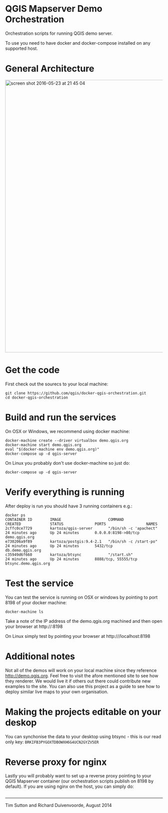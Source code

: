 QGIS Mapserver Demo Orchestration
=================================

Orchestration scripts for running QGIS demo server.

To use you need to have docker and docker-compose installed on any supported host. 

# General Architecture

<img width="869" alt="screen shot 2016-05-23 at 21 45 04" src="https://cloud.githubusercontent.com/assets/178003/15482421/cd3d770e-212f-11e6-8359-77865e49b73a.png">

# Get the code

First check out the sourecs to your local machine:

```
git clone https://github.com/qgis/docker-qgis-orchestration.git
cd docker-qgis-orchestration
```

# Build and run the services

On OSX or Windows, we recommend using docker machine:

```
docker-machine create --driver virtualbox demo.qgis.org
docker-machine start demo.qgis.org
eval "$(docker-machine env demo.qgis.org)"
docker-compose up -d qgis-server
```

On Linux you probably don't use docker-machine so just do:

```
docker-compose up -d qgis-server
```

# Verify everything is running

After deploy is run you should have 3 running containers e.g.:

```
docker ps
CONTAINER ID        IMAGE                     COMMAND                  CREATED             STATUS              PORTS                  NAMES
2cffc0ce7729        kartoza/qgis-server       "/bin/sh -c 'apachect"   24 minutes ago      Up 24 minutes       0.0.0.0:8198->80/tcp   demo.qgis.org
e730206a9f89        kartoza/postgis:9.4-2.1   "/bin/sh -c /start-po"   24 minutes ago      Up 24 minutes       5432/tcp               db.demo.qgis.org
c35949d6f660        kartoza/btsync            "/start.sh"              24 minutes ago      Up 24 minutes       8888/tcp, 55555/tcp    btsync.demo.qgis.org
```

# Test the service

You can test the service is running on OSX or windows by pointing to port 8198 of your docker machine:

```
docker-machine ls
```

Take a note of the IP address of the demo.qgis.org machined and then open your browser at http://<ip address>:8198


On Linux simply test by pointing your browser at http:///localhost:8198

# Additional notes

 Not all of the demos will work on your local machine since they reference http://demo.qgis.org. Feel free to visit the afore mentioned site to see how they renderer. We would live it if others out there could contribute new examples to the site. You can also use this project as a guide to see how to deploy similar live maps to your own organisation.

# Making the projects editable on your deskop

You can synchonise the data to your desktop using btsync - this is our read only key: ``BRKIFB3PYGOXTDBOWXH6G4UCN2GYZV5ER``




# Reverse proxy for nginx

Lastly you will probably want to set up a reverse proxy pointing to your QGIS
Mapserver container (our orchestration scripts publish on 8198 by default).
If you are using nginx on the host, you can simply do:

```

```


--------

Tim Sutton and Richard Duivenvoorde, August 2014


